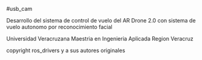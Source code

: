 #usb_cam 

Desarrollo del sistema de control de vuelo del  AR Drone 2.0
con sistema de vuelo autonomo por reconocimiento facial

Universidad Veracruzana
Maestria en Ingenieria Aplicada
Region Veracruz

copyright ros_drivers y a sus autores originales
